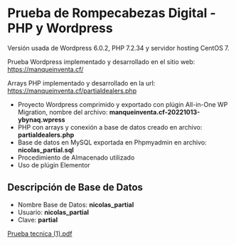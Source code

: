 # Prueba de Rompecabezas Digital - PHP y Wordpress

Versión usada de Wordpress 6.0.2, PHP 7.2.34 y servidor hosting CentOS 7.

Prueba Wordpress implementado y desarrollado en el sitio web: https://manqueinventa.cf/

Arrays PHP implementado y desarrollado en la url: https://manqueinventa.cf/partialdealers.php

- Proyecto Wordpress comprimido y exportado con plúgin All-in-One WP Migration, nombre del archivo: **manqueinventa.cf-20221013-ybynaq.wpress**
- PHP con arrays y conexión a base de datos creado en archivo: **partialdealers.php**
- Base de datos en MySQL exportada en Phpmyadmin en archivo: **nicolas_partial.sql**
- Procedimiento de Almacenado utilizado
- Uso de plúgin Elementor

## Descripción de Base de Datos
- Nombre Base de Datos: **nicolas_partial**
- Usuario: **nicolas_partial**
- Clave: **partial**

[Prueba tecnica (1).pdf](https://github.com/NicolasAvilaB/PruebaRompecabezasDigital-PHP-Wordpress/files/9777675/Prueba.tecnica.1.pdf)
